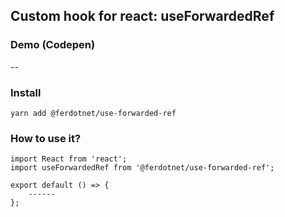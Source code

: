 ## Custom hook for react: useForwardedRef

### Demo (Codepen)

--

### Install

```yarn add @ferdotnet/use-forwarded-ref```

### How to use it?

```
import React from 'react';
import useForwardedRef from '@ferdotnet/use-forwarded-ref';

export default () => {
    ------
};
```
